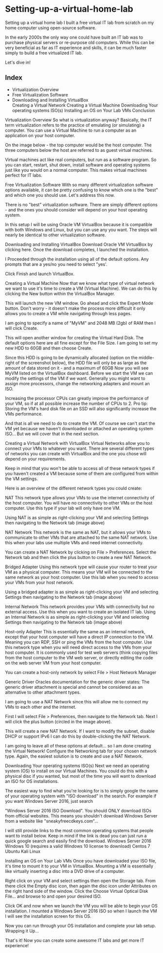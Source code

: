 # Setting-up-a-virtual-home-lab
Setting up a virtual home lab
I built a free virtual IT lab from scratch on my home computer using open-source software.
 
In the early 2000s the only way one could have built an IT lab was to purchase physical servers or re-purpose old computers. While this can be very beneficial as far as IT experience and skills, it can be much faster simply to build a free virtualized IT lab.
 
Let's dive in!

<h2>Index</h2>
<ul> 
<li>Virtualization Overview </li>
<li>Free Virtualization Software </li>
<li>Downloading and Installing VirtualBox </li>
	Creating a Virtual Network
	Creating a Virtual Machine
	Downloading Your operating systems ISO(s)
	Installing an OS on Your Lab VMs
	Conclusion
</ul> 

Virtualization Overview
So what is virtualization anyway? Basically, the IT term virtualization refers to the practice of emulating (or simulating) a computer. You can use a Virtual Machine to run a computer as an application on your host computer.
 
On the image below - the top computer would be the host computer. The three computers below the host are referred to as guest virtual machines.
 
Virtual machines act like real computers, but run as a software program. So you can start, restart, shut down, install software and operating systems just like you would on a normal computer.
This makes virtual machines perfect for IT labs.

Free Virtualization Software
With so many different virtualization software options available, it can be pretty confusing to know which one is the "best" and which one you should use. Let's address this now.
 
There is no "best" virtualization software. There are simply different options - and the ones you should consider will depend on your host operating system.
 
In this setup I will be using Oracle VM VirtualBox because it is compatible with both Windows and Linux, but you can use any you want. The steps will nearly be identical to other virtualization software. 

 
Downloading and Installing VirtualBox
Download Oracle VM VirtualBox by clicking here. Once the download completes, I launched the installation.
 
I Proceeded through the installation using all of the default options. Any prompts that are a yes/no you need to select "yes'.
 
Click Finish and launch VirtualBox.
 
Creating a Virtual Machine
Now that we know what type of virtual network we want to use it's time to create a VM (Virtual Machine). We can do this by clicking the New button within the VirtualBox Manager.
 
This will launch the new VM window. Go ahead and click the Expert Mode button. Don't worry - it doesn't make the process more difficult it only allows you to create a VM while navigating through less pages.
 
I am going to specify a name of "MyVM" and 2048 MB (2gb) of RAM then I will click Create.
 
This will open another window for creating the Virtual Hard Disk. The default options here are all fine except for the File Size. I am going to set my new HDD to 60GB and then choose Create.
 
Since this HDD is going to be dynamically allocated (option on the middle-right of the screenshot below), the HDD file will only be as large as the amount of data stored on it - and a maximum of 60GB
Now you will see MyVM listed on the VirtualBox dashboard. Before we start the VM we can modify the settings of the VM if we want. Generally you might want to assign more processors, change the networking adapters and mount an ISO.
 
Increasing the processor CPUs can greatly improve the performance of your VM, so if at all possible increase the number of CPUs to 2.
Pro tip: Storing the VM's hard disk file on an SSD will also significantly increase the VMs performance.
 
And that is all we need to do to create the VM. Of course we can't start the VM yet because we haven't downloaded or attached an operating system ISO... But we will cover that in the next section.

Creating a Virtual Network with VirtualBox
Virtual Networks allow you to connect your VMs to whatever you want. There are several different types of networks you can create with VirtualBox and the one you chose will depend on your requirements.
 
Keep in mind that you won't be able to access all of these network types if you haven't created a VM because some of them are configured from within the VM settings.
 
Here is an overview of the different network types you could create:
 

NAT
This network type allows your VMs to use the internet connectivity of the host computer. You will have no connectivity to other VMs or the host computer. Use this type if your lab will only have one VM.
 
Using NAT is as simple as right-clicking your VM and selecting Settings then navigating to the Network tab (image above)

NAT Network
This network is the same as NAT, but it allows your VMs to communicate to other VMs that are attached to the same NAT network. Use this when your labs use multiple VMs and need internet connectivity.
 
You can create a NAT Network by clicking on File > Preferences. Select the Network tab and then click the plus button to create a new NAT Network.
 

Bridged Adapter
Using this network type will cause your router to treat your VM as a physical computer. This means your VM will be connected to the same network as your host computer. Use this lab when you need to access your VMs from your host network.

Using a bridged adapter is as simple as right-clicking your VM and selecting Settings then navigating to the Network tab (image above)

Internal Network
This network provides your VMs with connectivity but no external access. Use this when you want to create an isolated IT lab.
Using an Internal Network is as simple as right-clicking your VM and selecting Settings then navigating to the Network tab (image above)

Host-only Adapter
This is essentially the same as an internal network, except that your host computer will have a direct IP connection to the VM. Meaning you can RDP, SSH or ping the VMs from the host computer. Use this network type when you will need direct access to the VMs from your host computer. It is commonly used for test web servers (think copying files from the host computer to the VM web server, or directly editing the code on the web server VM from your host computer.
 
You can create a host-only network by select File > Host Network Manager
 

Generic Driver
Oracles documentation for the generic driver states:
The generic driver attachment is special and cannot be considered as an alternative to other attachment types.

I am going to use a NAT Network since this will allow me to connect my VMs to each other and the internet. 

First I will select File > Preferences, then navigate to the Network tab. Next I will click the plus button (circled in the image above).

This will create a new NAT Network. If I want to modify the subnet, disable DHCP or support IPv6 I can do this by double-clicking the NAT Network.
 

I am going to leave all of these options at default... so I am done creating the Virtual Network!
Configure the Networking tab for your chosen network type. Again, the easiest solution is to create and use a NAT Network.

 

Downloading Your operating systems ISO(s)
Next we need an operating system (OS) to install on our Virtual Machines. You could do this with a physical disc if you wanted, but most of the time you will want to download an ISO for OS installations.
 
The easiest way to find what you're looking for is to simply google the name of your operating system with "ISO download" in the search.  For example if you want Windows Server 2016, just search 

"Windows Server 2016 ISO Download".
You should ONLY download ISOs from official websites. This means you shouldn't download Windows Server from a website like "sneakyfreecdkeys.com"...

I will still provide links to the most common operating systems that people want to install below. Keep in mind if the link is dead you can just run a quick google search and easily find the download.
Windows Server 2016
Windows 10 (requires a valid Windows 10 license to download)
Centos 7
Ubuntu
Kali Linux

Installing an OS on Your Lab VMs
Once you have downloaded your ISO file, it's time to mount it to your VM in VirtualBox. Mounting a VM is essentially like virtually inserting a disc into a DVD drive of a computer.
 
Right click on your VM and select settings then open the Storage tab. From there click the Empty disc icon, then again the disc icon under Attributes on the right hand side of the window. Click the Choose Virtual Optical Disk File... and browse to and open your desired ISO.
 

Click OK and now when we launch the VM you will be able to begin your OS installation.
I mounted a Windows Server 2016 ISO so when I launch the VM I will see the installation screen for this OS.
 
Now you can run through your OS installation and complete your lab setup.
Wrapping it Up...

That's it! Now you can  create some awesome IT labs and get more IT experience!

